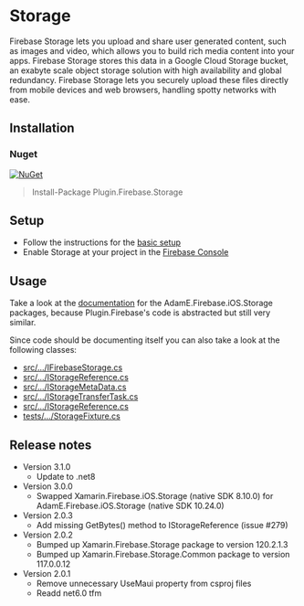 # Storage

Firebase Storage lets you upload and share user generated content, such as images and video, which allows you to build rich media content into your apps. Firebase Storage stores this data in a Google Cloud Storage bucket, an exabyte scale object storage solution with high availability and global redundancy. Firebase Storage lets you securely upload these files directly from mobile devices and web browsers, handling spotty networks with ease.

## Installation
### Nuget
[![NuGet](https://img.shields.io/nuget/v/plugin.firebase.storage.svg?maxAge=86400&style=flat)](https://www.nuget.org/packages/Plugin.Firebase.Storage/)

> Install-Package Plugin.Firebase.Storage

## Setup

- Follow the instructions for the [basic setup](https://github.com/TobiasBuchholz/Plugin.Firebase/blob/master/README.md#basic-setup)
- Enable Storage at your project in the [Firebase Console](https://console.firebase.google.com/)

## Usage

Take a look at the [documentation](https://github.com/AdamEssenmacher/GoogleApisForiOSComponents/blob/master/docs/Firebase/Storage/GettingStarted.md) for the AdamE.Firebase.iOS.Storage packages, because Plugin.Firebase's code is abstracted but still very similar.

Since code should be documenting itself you can also take a look at the following classes:
- [src/.../IFirebaseStorage.cs](https://github.com/TobiasBuchholz/Plugin.Firebase/blob/master/src/Shared/Storage/IFirebaseStorage.cs)
- [src/.../IStorageReference.cs](https://github.com/TobiasBuchholz/Plugin.Firebase/blob/master/src/Shared/Storage/IStorageReference.cs)
- [src/.../IStorageMetaData.cs](https://github.com/TobiasBuchholz/Plugin.Firebase/blob/master/src/Shared/Storage/IStorageMetaData.cs)
- [src/.../IStorageTransferTask.cs](https://github.com/TobiasBuchholz/Plugin.Firebase/blob/master/src/Shared/Storage/IStorageTransferTask.cs)
- [src/.../IStorageReference.cs](https://github.com/TobiasBuchholz/Plugin.Firebase/blob/master/src/Shared/Storage/IStorageReference.cs)
- [tests/.../StorageFixture.cs](https://github.com/TobiasBuchholz/Plugin.Firebase/blob/master/tests/Plugin.Firebase.IntegrationTests/Firestore/StorageFixture.cs)

## Release notes
- Version 3.1.0
  - Update to .net8
- Version 3.0.0
  - Swapped Xamarin.Firebase.iOS.Storage (native SDK 8.10.0) for AdamE.Firebase.iOS.Storage (native SDK 10.24.0)
- Version 2.0.3
  - Add missing GetBytes() method to IStorageReference (issue #279)
- Version 2.0.2
  - Bumped up Xamarin.Firebase.Storage package to version 120.2.1.3
  - Bumped up Xamarin.Firebase.Storage.Common package to version 117.0.0.12
- Version 2.0.1
  - Remove unnecessary UseMaui property from csproj files
  - Readd net6.0 tfm
